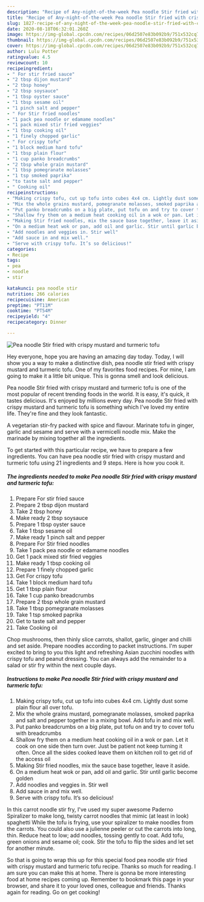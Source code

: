 ```yaml
---
description: "Recipe of Any-night-of-the-week Pea noodle Stir fried with crispy mustard and turmeric tofu"
title: "Recipe of Any-night-of-the-week Pea noodle Stir fried with crispy mustard and turmeric tofu"
slug: 1827-recipe-of-any-night-of-the-week-pea-noodle-stir-fried-with-crispy-mustard-and-turmeric-tofu
date: 2020-08-18T06:32:01.260Z
image: https://img-global.cpcdn.com/recipes/06d2507e83b092b9/751x532cq70/pea-noodle-stir-fried-with-crispy-mustard-and-turmeric-tofu-recipe-main-photo.jpg
thumbnail: https://img-global.cpcdn.com/recipes/06d2507e83b092b9/751x532cq70/pea-noodle-stir-fried-with-crispy-mustard-and-turmeric-tofu-recipe-main-photo.jpg
cover: https://img-global.cpcdn.com/recipes/06d2507e83b092b9/751x532cq70/pea-noodle-stir-fried-with-crispy-mustard-and-turmeric-tofu-recipe-main-photo.jpg
author: Lulu Potter
ratingvalue: 4.5
reviewcount: 10
recipeingredient:
- " For stir fried sauce"
- "2 tbsp dijon mustard"
- "2 tbsp honey"
- "2 tbsp soysauce"
- "1 tbsp oyster sauce"
- "1 tbsp sesame oil"
- "1 pinch salt and pepper"
- " For Stir fried noodles"
- "1 pack pea noodle or edamame noodles"
- "1 pack mixed stir fried veggies"
- "1 tbsp cooking oil"
- "1 finely chopped garlic"
- " For crispy tofu"
- "1 block medium hard tofu"
- "1 tbsp plain flour"
- "1 cup panko breadcrumbs"
- "2 tbsp whole grain mustard"
- "1 tbsp pomegranate molasses"
- "1 tsp smoked paprika"
- "to taste salt and pepper"
- " Cooking oil"
recipeinstructions:
- "Making crispy tofu, cut up tofu into cubes 4x4 cm. Lightly dust some plain flour all over tofu."
- "Mix the whole grains mustard, pomegranate molasses, smoked paprika and salt and pepper together in a mixing bowl. Add tofu in and mix well."
- "Put panko breadcrumbs on a big plate, put tofu on and try to cover tofu with breadcrumbs"
- "Shallow fry them on a medium heat cooking oil in a wok or pan. Let it cook on one side then turn over. Just be patient not keep turning it often. Once all the sides cooked leave them on kitchen roll to get rid of the access oil"
- "Making Stir fried noodles, mix the sauce base together, leave it aside."
- "On a medium heat wok or pan, add oil and garlic. Stir until garlic become golden"
- "Add noodles and veggies in. Stir well"
- "Add sauce in and mix well."
- "Serve with crispy tofu. It’s so delicious!"
categories:
- Recipe
tags:
- pea
- noodle
- stir

katakunci: pea noodle stir 
nutrition: 266 calories
recipecuisine: American
preptime: "PT11M"
cooktime: "PT54M"
recipeyield: "4"
recipecategory: Dinner

---
```



![Pea noodle Stir fried with crispy mustard and turmeric tofu](https://img-global.cpcdn.com/recipes/06d2507e83b092b9/751x532cq70/pea-noodle-stir-fried-with-crispy-mustard-and-turmeric-tofu-recipe-main-photo.jpg)

Hey everyone, hope you are having an amazing day today. Today, I will show you a way to make a distinctive dish, pea noodle stir fried with crispy mustard and turmeric tofu. One of my favorites food recipes. For mine, I am going to make it a little bit unique. This is gonna smell and look delicious.

Pea noodle Stir fried with crispy mustard and turmeric tofu is one of the most popular of recent trending foods in the world. It is easy, it's quick, it tastes delicious. It's enjoyed by millions every day. Pea noodle Stir fried with crispy mustard and turmeric tofu is something which I've loved my entire life. They're fine and they look fantastic.

A vegetarian stir-fry packed with spice and flavour. Marinate tofu in ginger, garlic and sesame and serve with a vermicelli noodle mix. Make the marinade by mixing together all the ingredients.


To get started with this particular recipe, we have to prepare a few ingredients. You can have pea noodle stir fried with crispy mustard and turmeric tofu using 21 ingredients and 9 steps. Here is how you cook it.

<!--inarticleads1-->

##### The ingredients needed to make Pea noodle Stir fried with crispy mustard and turmeric tofu:

1. Prepare  For stir fried sauce
1. Prepare 2 tbsp dijon mustard
1. Take 2 tbsp honey
1. Make ready 2 tbsp soysauce
1. Prepare 1 tbsp oyster sauce
1. Take 1 tbsp sesame oil
1. Make ready 1 pinch salt and pepper
1. Prepare  For Stir fried noodles
1. Take 1 pack pea noodle or edamame noodles
1. Get 1 pack mixed stir fried veggies
1. Make ready 1 tbsp cooking oil
1. Prepare 1 finely chopped garlic
1. Get  For crispy tofu
1. Take 1 block medium hard tofu
1. Get 1 tbsp plain flour
1. Take 1 cup panko breadcrumbs
1. Prepare 2 tbsp whole grain mustard
1. Take 1 tbsp pomegranate molasses
1. Take 1 tsp smoked paprika
1. Get to taste salt and pepper
1. Take  Cooking oil


Chop mushrooms, then thinly slice carrots, shallot, garlic, ginger and chilli and set aside. Prepare noodles according to packet instructions. I&#39;m super excited to bring to you this light and refreshing Asian zucchini noodles with crispy tofu and peanut dressing. You can always add the remainder to a salad or stir fry within the next couple days. 

<!--inarticleads2-->

##### Instructions to make Pea noodle Stir fried with crispy mustard and turmeric tofu:

1. Making crispy tofu, cut up tofu into cubes 4x4 cm. Lightly dust some plain flour all over tofu.
1. Mix the whole grains mustard, pomegranate molasses, smoked paprika and salt and pepper together in a mixing bowl. Add tofu in and mix well.
1. Put panko breadcrumbs on a big plate, put tofu on and try to cover tofu with breadcrumbs
1. Shallow fry them on a medium heat cooking oil in a wok or pan. Let it cook on one side then turn over. Just be patient not keep turning it often. Once all the sides cooked leave them on kitchen roll to get rid of the access oil
1. Making Stir fried noodles, mix the sauce base together, leave it aside.
1. On a medium heat wok or pan, add oil and garlic. Stir until garlic become golden
1. Add noodles and veggies in. Stir well
1. Add sauce in and mix well.
1. Serve with crispy tofu. It’s so delicious!


In this carrot noodle stir fry, I&#39;ve used my super awesome Paderno Spiralizer to make long, twisty carrot noodles that mimic (at least in look) spaghetti While the tofu is frying, use your spiralizer to make noodles from the carrots. You could also use a julienne peeler or cut the carrots into long, thin. Reduce heat to low; add noodles, tossing gently to coat. Add tofu, green onions and sesame oil; cook. Stir the tofu to flip the sides and let set for another minute. 

So that is going to wrap this up for this special food pea noodle stir fried with crispy mustard and turmeric tofu recipe. Thanks so much for reading. I am sure you can make this at home. There is gonna be more interesting food at home recipes coming up. Remember to bookmark this page in your browser, and share it to your loved ones, colleague and friends. Thanks again for reading. Go on get cooking!
